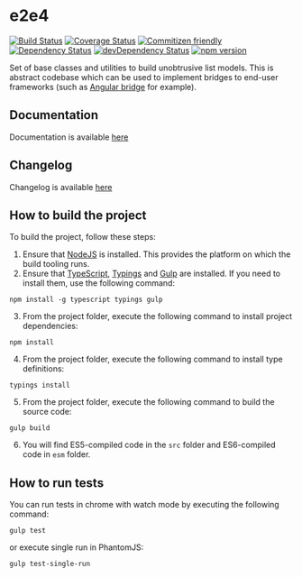 # e2e4

[![Build Status](https://travis-ci.org/fshchudlo/e2e4.svg?branch=master)](https://travis-ci.org/fshchudlo/e2e4)
[![Coverage Status](https://coveralls.io/repos/github/fshchudlo/e2e4/badge.svg?branch=master)](https://coveralls.io/github/fshchudlo/e2e4?branch=master)
[![Commitizen friendly](https://img.shields.io/badge/commitizen-friendly-brightgreen.svg)](http://commitizen.github.io/cz-cli/)
[![Dependency Status](https://david-dm.org/fshchudlo/e2e4.svg)](https://david-dm.org/fshchudlo/e2e4)
[![devDependency Status](https://david-dm.org/fshchudlo/e2e4/dev-status.svg)](https://david-dm.org/fshchudlo/e2e4?type=dev)
[![npm version](https://badge.fury.io/js/e2e4.svg)](https://badge.fury.io/js/e2e4)

Set of base classes and utilities to build unobtrusive list models. 
This is abstract codebase which can be used to implement bridges to end-user frameworks (such as [Angular bridge](https://github.com/fshchudlo/right-angled) for example).

## Documentation
Documentation is available [here](http://fshchudlo.github.io/e2e4)

## Changelog
Changelog is available [here](https://github.com/fshchudlo/e2e4/blob/master/CHANGELOG.md)

## How to build the project

To build the project, follow these steps:

1. Ensure that [NodeJS](http://nodejs.org/) is installed. This provides the platform on which the build tooling runs.
2. Ensure that [TypeScript](http://www.typescriptlang.org/), [Typings](https://github.com/typings/typings/) and [Gulp](http://gulpjs.com/) are installed. If you need to install them, use the following command:

  ```shell
  npm install -g typescript typings gulp
  ```
3. From the project folder, execute the following command to install project dependencies:

  ```shell
  npm install
  ```
4. From the project folder, execute the following command to install type definitions:

  ```shell
  typings install
  ```
5. From the project folder, execute the following command to build the source code:

  ```shell
  gulp build
  ```
6. You will find ES5-compiled code in the `src` folder and ES6-compiled code in `esm` folder.

## How to run tests

You can run tests in chrome with watch mode by executing the following command: 

  ```shell
  gulp test
  ```
  or execute single run in PhantomJS:
  
  ```shell
  gulp test-single-run
  ```